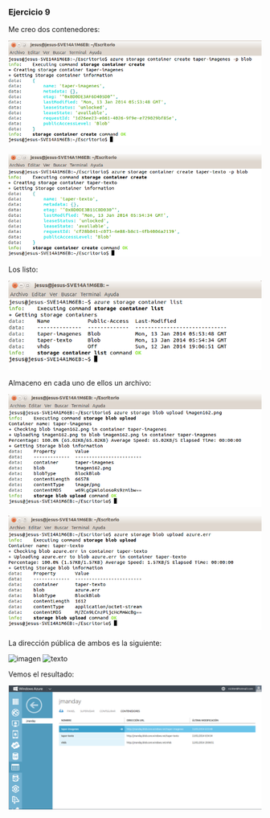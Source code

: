 ### Ejercicio 9

Me creo dos contenedores:

![imagen162](https://github.com/jmanday/Imagenes/blob/master/imagen162.png?raw=true)

![imagen163](https://github.com/jmanday/Imagenes/blob/master/imagen163.png?raw=true)


Los listo:

![imagen166](https://github.com/jmanday/Imagenes/blob/master/imagen166.png?raw=true)


Almaceno en cada uno de ellos un archivo:

![imagen164](https://github.com/jmanday/Imagenes/blob/master/imagen164.png?raw=true)

![imagen165](https://github.com/jmanday/Imagenes/blob/master/imagen165.png?raw=true)


La dirección pública de ambos es la siguiente:

![imagen](http://jmanday.blob.core.windows.net/taper-imagenes/imagen162.png)
![texto](http://jmanday.blob.core.windows.net/taper-texto/azure.err)


Vemos el resultado:

![imagen167](https://github.com/jmanday/Imagenes/blob/master/imagen167.png?raw=true)
